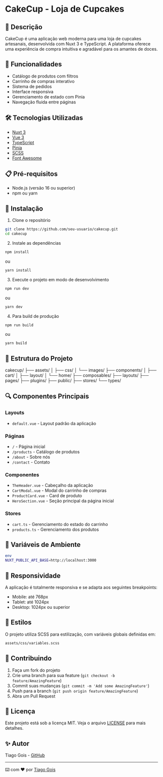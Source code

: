 # CakeCup - Loja de Cupcakes

## 📝 Descrição
CakeCup é uma aplicação web moderna para uma loja de cupcakes artesanais, desenvolvida com Nuxt 3 e TypeScript. A plataforma oferece uma experiência de compra intuitiva e agradável para os amantes de doces.

## 🚀 Funcionalidades
- Catálogo de produtos com filtros
- Carrinho de compras interativo
- Sistema de pedidos
- Interface responsiva
- Gerenciamento de estado com Pinia
- Navegação fluida entre páginas

## 🛠 Tecnologias Utilizadas
- [Nuxt 3](https://nuxt.com/)
- [Vue 3](https://vuejs.org/)
- [TypeScript](https://www.typescriptlang.org/)
- [Pinia](https://pinia.vuejs.org/)
- [SCSS](https://sass-lang.com/)
- [Font Awesome](https://fontawesome.com/)

## 📋 Pré-requisitos
- Node.js (versão 16 ou superior)
- npm ou yarn

## 🔧 Instalação

1. Clone o repositório
```bash
git clone https://github.com/seu-usuario/cakecup.git
cd cakecup
```

2. Instale as dependências
```bash
npm install
```
ou
```bash
yarn install
```

3. Execute o projeto em modo de desenvolvimento
```bash
npm run dev
```
ou
```bash
yarn dev
```

4. Para build de produção
```bash
npm run build
```
ou
```bash
yarn build
```

## 📁 Estrutura do Projeto
cakecup/
├── assets/
│ ├── css/
│ └── images/
├── components/
│ ├── cart/
│ ├── layout/
│ └── home/
├── composables/
├── layouts/
├── pages/
├── plugins/
├── public/
├── stores/
└── types/

## 🔍 Componentes Principais

### Layouts
- `default.vue` - Layout padrão da aplicação

### Páginas
- `/` - Página inicial
- `/products` - Catálogo de produtos
- `/about` - Sobre nós
- `/contact` - Contato

### Componentes
- `TheHeader.vue` - Cabeçalho da aplicação
- `CartModal.vue` - Modal do carrinho de compras
- `ProductCard.vue` - Card de produto
- `HeroSection.vue` - Seção principal da página inicial

### Stores
- `cart.ts` - Gerenciamento do estado do carrinho
- `products.ts` - Gerenciamento dos produtos

## 🔐 Variáveis de Ambiente
```bash
env
NUXT_PUBLIC_API_BASE=http://localhost:3000
```

## 📱 Responsividade
A aplicação é totalmente responsiva e se adapta aos seguintes breakpoints:
- Mobile: até 768px
- Tablet: até 1024px
- Desktop: 1024px ou superior

## 🎨 Estilos
O projeto utiliza SCSS para estilização, com variáveis globais definidas em:
```bash
assets/css/variables.scss
```

## 🤝 Contribuindo
1. Faça um fork do projeto
2. Crie uma branch para sua feature (`git checkout -b feature/AmazingFeature`)
3. Commit suas mudanças (`git commit -m 'Add some AmazingFeature'`)
4. Push para a branch (`git push origin feature/AmazingFeature`)
5. Abra um Pull Request

## 📝 Licença
Este projeto está sob a licença MIT. Veja o arquivo [LICENSE](LICENSE) para mais detalhes.

## ✨ Autor
Tiago Gois - [GitHub](https://github.com/tiagogois)

---
⌨️ com ❤️ por [Tiago Gois](https://github.com/tiagogois)